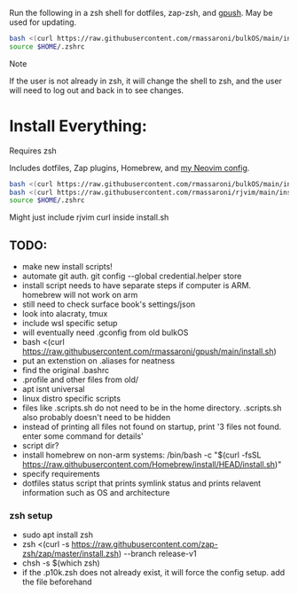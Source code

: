 Run the following in a zsh shell for dotfiles, zap-zsh, and [gpush](https://github.com/rmassaroni/gpush). May be used for updating.

```bash
bash <(curl https://raw.githubusercontent.com/rmassaroni/bulkOS/main/install.sh);
source $HOME/.zshrc
```

> [!NOTE]
> If the user is not already in zsh, it will change the shell to zsh, and the user will need to log out and back in to see changes.


# Install Everything:
Requires zsh

Includes dotfiles, Zap plugins, Homebrew, and [my Neovim config](https://github.com/rmassaroni/rjvim).
```bash
bash <(curl https://raw.githubusercontent.com/rmassaroni/bulkOS/main/install.sh); 
bash <(curl https://raw.githubusercontent.com/rmassaroni/rjvim/main/install.sh); 
source $HOME/.zshrc
```

Might just include rjvim curl inside install.sh


## TODO:
- make new install scripts!
- automate git auth.  git config --global credential.helper store
- install script needs to have separate steps if computer is ARM. homebrew will not work on arm
- still need to check surface book's settings/json
- look into alacraty, tmux
- include wsl specific setup
- will eventually need .gconfig from old bulkOS
- bash <(curl https://raw.githubusercontent.com/rmassaroni/gpush/main/install.sh)
- put an extenstion on .aliases for neatness
- find the original .bashrc
- .profile and other files from old/
- apt isnt universal
- linux distro specific scripts
- files like .scripts.sh do not need to be in the home directory. .scripts.sh also probably doesn't need to be hidden
- instead of printing all files not found on startup, print '3 files not found. enter some command for details'
- script dir?
- install homebrew on non-arm systems: /bin/bash -c "$(curl -fsSL https://raw.githubusercontent.com/Homebrew/install/HEAD/install.sh)"
- specify requirements
- dotfiles status script that prints symlink status and prints relavent information such as OS and architecture


### zsh setup
- sudo apt install zsh
- zsh <(curl -s https://raw.githubusercontent.com/zap-zsh/zap/master/install.zsh) --branch release-v1
- chsh -s $(which zsh)
- if the .p10k.zsh does not already exist, it will force the config setup. add the file beforehand






